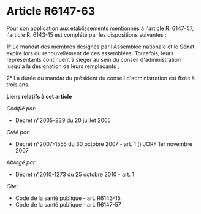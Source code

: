 # Article R6147-63

Pour son application aux établissements mentionnés à l'article R. 6147-57, l'article R. 6143-15 est complété par les
dispositions suivantes :

1° Le mandat des membres désignés par l'Assemblée nationale et le Sénat expire lors du renouvellement de ces assemblées.
Toutefois, leurs représentants continuent à siéger au sein du conseil d'administration jusqu'à la désignation de leurs
remplaçants ;

2° La durée du mandat du président du conseil d'administration est fixée à trois ans.

**Liens relatifs à cet article**

_Codifié par_:

  - Décret n°2005-839 du 20 juillet 2005

_Créé par_:

  - Décret n°2007-1555 du 30 octobre 2007 - art. 1 () JORF 1er novembre 2007

_Abrogé par_:

  - Décret n°2010-1273 du 25 octobre 2010 - art. 1

_Cite_:

  - Code de la santé publique - art. R6143-15
  - Code de la santé publique - art. R6147-57
